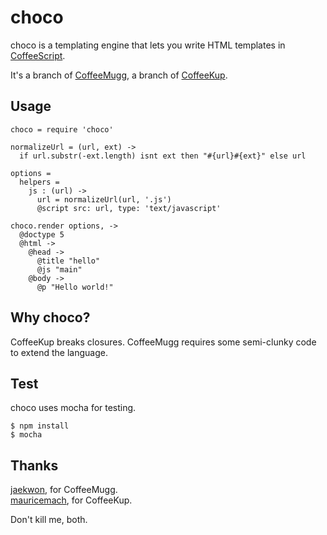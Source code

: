 # choco

choco is a templating engine that lets you write HTML templates in
[CoffeeScript](http://coffeescript.org/).

It's a branch of [CoffeeMugg](https://github.com/jaekwon/CoffeeMugg), a branch
of [CoffeeKup](https://github.com/mauricemach/coffeekup).

## Usage

```
choco = require 'choco'

normalizeUrl = (url, ext) ->
  if url.substr(-ext.length) isnt ext then "#{url}#{ext}" else url

options =
  helpers =
    js : (url) ->
      url = normalizeUrl(url, '.js')
      @script src: url, type: 'text/javascript'

choco.render options, ->
  @doctype 5
  @html ->
    @head ->
      @title "hello"
      @js "main"
    @body ->
      @p "Hello world!"
```

## Why choco?

CoffeeKup breaks closures. CoffeeMugg requires some semi-clunky code to extend
the language.

## Test

choco uses mocha for testing.

```
$ npm install
$ mocha
```

## Thanks

[jaekwon](https://github.com/jaekwon), for CoffeeMugg.  
[mauricemach](https://github.com/mauricemach), for CoffeeKup.

Don't kill me, both.

